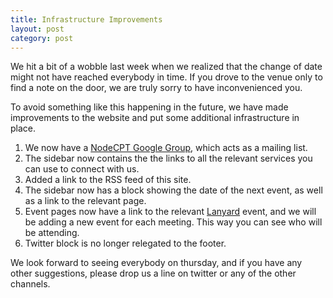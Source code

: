 ```yaml
---
title: Infrastructure Improvements
layout: post
category: post
---
```

We hit a bit of a wobble last week when we realized that the change of date might not have reached everybody in time. If you drove to the venue only to find a note on the door, we are truly sorry to have inconvenienced you.

To avoid something like this happening in the future, we have made improvements to the website and put some additional infrastructure in place.

1. We now have a [NodeCPT Google Group](https://groups.google.com/group/nodecpt), which acts as a mailing list.
1. The sidebar now contains the the links to all the relevant services you can use to connect with us.
1. Added a link to the RSS feed of this site.
1. The sidebar now has a block showing the date of the next event, as well as a link to the relevant page.
1. Event pages now have a link to the relevant [Lanyard](http://www.lanyard.com) event, and we will be adding a new event for each meeting. This way you can see who will be attending.
1. Twitter block is no longer relegated to the footer.

We look forward to seeing everybody on thursday, and if you have any other suggestions, please drop us a line on twitter or any of the other channels.
